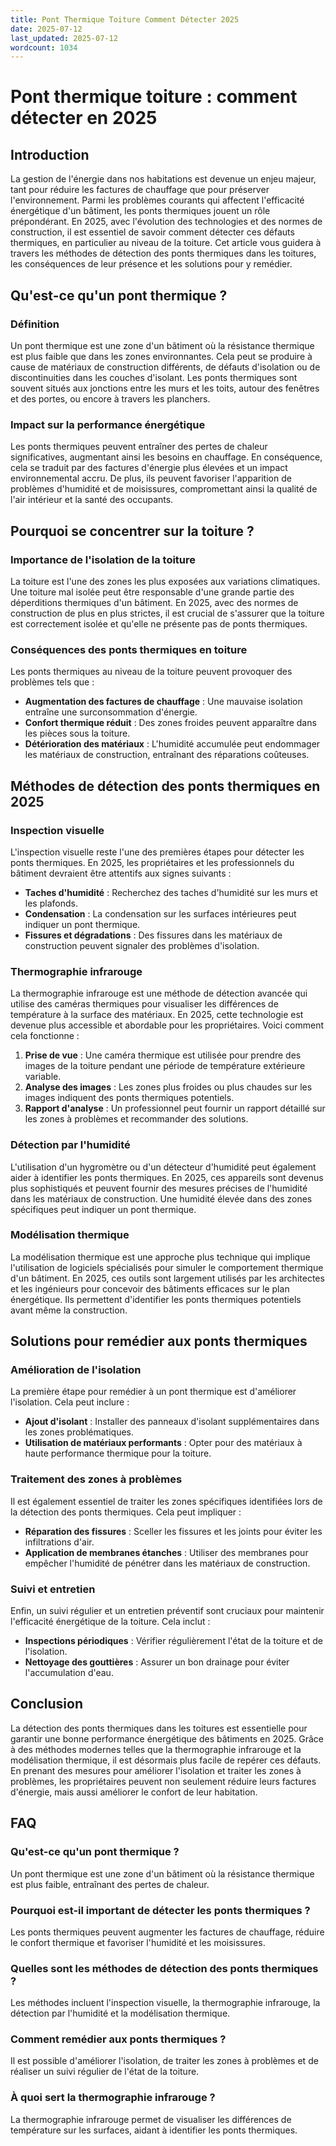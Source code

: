 ```yaml
---
title: Pont Thermique Toiture Comment Détecter 2025
date: 2025-07-12
last_updated: 2025-07-12
wordcount: 1034
---
```


# Pont thermique toiture : comment détecter en 2025

## Introduction

La gestion de l'énergie dans nos habitations est devenue un enjeu majeur, tant pour réduire les factures de chauffage que pour préserver l'environnement. Parmi les problèmes courants qui affectent l'efficacité énergétique d'un bâtiment, les ponts thermiques jouent un rôle prépondérant. En 2025, avec l'évolution des technologies et des normes de construction, il est essentiel de savoir comment détecter ces défauts thermiques, en particulier au niveau de la toiture. Cet article vous guidera à travers les méthodes de détection des ponts thermiques dans les toitures, les conséquences de leur présence et les solutions pour y remédier.

## Qu'est-ce qu'un pont thermique ?

### Définition

Un pont thermique est une zone d'un bâtiment où la résistance thermique est plus faible que dans les zones environnantes. Cela peut se produire à cause de matériaux de construction différents, de défauts d'isolation ou de discontinuities dans les couches d'isolant. Les ponts thermiques sont souvent situés aux jonctions entre les murs et les toits, autour des fenêtres et des portes, ou encore à travers les planchers.

### Impact sur la performance énergétique

Les ponts thermiques peuvent entraîner des pertes de chaleur significatives, augmentant ainsi les besoins en chauffage. En conséquence, cela se traduit par des factures d'énergie plus élevées et un impact environnemental accru. De plus, ils peuvent favoriser l'apparition de problèmes d'humidité et de moisissures, compromettant ainsi la qualité de l'air intérieur et la santé des occupants.

## Pourquoi se concentrer sur la toiture ?

### Importance de l'isolation de la toiture

La toiture est l'une des zones les plus exposées aux variations climatiques. Une toiture mal isolée peut être responsable d'une grande partie des déperditions thermiques d'un bâtiment. En 2025, avec des normes de construction de plus en plus strictes, il est crucial de s'assurer que la toiture est correctement isolée et qu'elle ne présente pas de ponts thermiques.

### Conséquences des ponts thermiques en toiture

Les ponts thermiques au niveau de la toiture peuvent provoquer des problèmes tels que :

- **Augmentation des factures de chauffage** : Une mauvaise isolation entraîne une surconsommation d'énergie.
- **Confort thermique réduit** : Des zones froides peuvent apparaître dans les pièces sous la toiture.
- **Détérioration des matériaux** : L'humidité accumulée peut endommager les matériaux de construction, entraînant des réparations coûteuses.

## Méthodes de détection des ponts thermiques en 2025

### Inspection visuelle

L'inspection visuelle reste l'une des premières étapes pour détecter les ponts thermiques. En 2025, les propriétaires et les professionnels du bâtiment devraient être attentifs aux signes suivants :

- **Taches d'humidité** : Recherchez des taches d'humidité sur les murs et les plafonds.
- **Condensation** : La condensation sur les surfaces intérieures peut indiquer un pont thermique.
- **Fissures et dégradations** : Des fissures dans les matériaux de construction peuvent signaler des problèmes d'isolation.

### Thermographie infrarouge

La thermographie infrarouge est une méthode de détection avancée qui utilise des caméras thermiques pour visualiser les différences de température à la surface des matériaux. En 2025, cette technologie est devenue plus accessible et abordable pour les propriétaires. Voici comment cela fonctionne :

1. **Prise de vue** : Une caméra thermique est utilisée pour prendre des images de la toiture pendant une période de température extérieure variable.
2. **Analyse des images** : Les zones plus froides ou plus chaudes sur les images indiquent des ponts thermiques potentiels.
3. **Rapport d'analyse** : Un professionnel peut fournir un rapport détaillé sur les zones à problèmes et recommander des solutions.

### Détection par l'humidité

L'utilisation d'un hygromètre ou d'un détecteur d'humidité peut également aider à identifier les ponts thermiques. En 2025, ces appareils sont devenus plus sophistiqués et peuvent fournir des mesures précises de l'humidité dans les matériaux de construction. Une humidité élevée dans des zones spécifiques peut indiquer un pont thermique.

### Modélisation thermique

La modélisation thermique est une approche plus technique qui implique l'utilisation de logiciels spécialisés pour simuler le comportement thermique d'un bâtiment. En 2025, ces outils sont largement utilisés par les architectes et les ingénieurs pour concevoir des bâtiments efficaces sur le plan énergétique. Ils permettent d'identifier les ponts thermiques potentiels avant même la construction.

## Solutions pour remédier aux ponts thermiques

### Amélioration de l'isolation

La première étape pour remédier à un pont thermique est d'améliorer l'isolation. Cela peut inclure :

- **Ajout d'isolant** : Installer des panneaux d'isolant supplémentaires dans les zones problématiques.
- **Utilisation de matériaux performants** : Opter pour des matériaux à haute performance thermique pour la toiture.

### Traitement des zones à problèmes

Il est également essentiel de traiter les zones spécifiques identifiées lors de la détection des ponts thermiques. Cela peut impliquer :

- **Réparation des fissures** : Sceller les fissures et les joints pour éviter les infiltrations d'air.
- **Application de membranes étanches** : Utiliser des membranes pour empêcher l'humidité de pénétrer dans les matériaux de construction.

### Suivi et entretien

Enfin, un suivi régulier et un entretien préventif sont cruciaux pour maintenir l'efficacité énergétique de la toiture. Cela inclut :

- **Inspections périodiques** : Vérifier régulièrement l'état de la toiture et de l'isolation.
- **Nettoyage des gouttières** : Assurer un bon drainage pour éviter l'accumulation d'eau.

## Conclusion

La détection des ponts thermiques dans les toitures est essentielle pour garantir une bonne performance énergétique des bâtiments en 2025. Grâce à des méthodes modernes telles que la thermographie infrarouge et la modélisation thermique, il est désormais plus facile de repérer ces défauts. En prenant des mesures pour améliorer l'isolation et traiter les zones à problèmes, les propriétaires peuvent non seulement réduire leurs factures d'énergie, mais aussi améliorer le confort de leur habitation.

## FAQ

### Qu'est-ce qu'un pont thermique ?

Un pont thermique est une zone d'un bâtiment où la résistance thermique est plus faible, entraînant des pertes de chaleur.

### Pourquoi est-il important de détecter les ponts thermiques ?

Les ponts thermiques peuvent augmenter les factures de chauffage, réduire le confort thermique et favoriser l'humidité et les moisissures.

### Quelles sont les méthodes de détection des ponts thermiques ?

Les méthodes incluent l'inspection visuelle, la thermographie infrarouge, la détection par l'humidité et la modélisation thermique.

### Comment remédier aux ponts thermiques ?

Il est possible d'améliorer l'isolation, de traiter les zones à problèmes et de réaliser un suivi régulier de l'état de la toiture.

### À quoi sert la thermographie infrarouge ?

La thermographie infrarouge permet de visualiser les différences de température sur les surfaces, aidant à identifier les ponts thermiques.